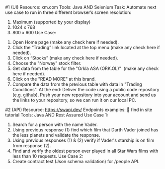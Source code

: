  #1 (UI)
Resource: xm.com
Tools: Java AND Selenium
Task: Automate next use case to run in three different browser’s screen resolution:
1) Maximum (supported by your display)
2) 1024 x 768
3) 800 x 600
Use Case:
1. Open Home page (make any check here if needed).
2. Click the “Trading” link located at the top menu (make any check here if needed).
3. Click on “Stocks” (make any check here if needed).
4. Choose the &quot;Norway&quot; stock filter.
5. Get data from the table for the &quot;Orkla ASA (ORK.OL)&quot;  (make any check here if
needed).
6. Click on the &quot;READ MORE&quot; at this brand.
7. Compare the data from the previous table with data in &quot;Trading Conditions&quot;.
At the end: Deliver the code using a public code repository (e.g. github).
Push your new repository into your account and send us the links to your repository, so
we can run it on our local PC.

 #2 (API)
Resource: https://swapi.dev/
Endpoints examples:
 find in site tutorial
Tools: Java AND Rest Assured
Use Case 1:
1. Search for a person with the name Vader.
2. Using previous response (1) find which film that Darth Vader joined has the less
planets and validate the response.
3. Using previous responses (1) &amp; (2) verify if Vader&#39;s starship is on film from
response (2).
4. Find and verify the oldest person ever played in all Star Wars films with less than
10 requests.
Use Case 2:
1. Create contract test (Json schema validation) for /people API.
